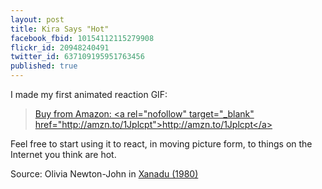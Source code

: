 ```yaml
---
layout: post
title: Kira Says "Hot"
facebook_fbid: 10154112115279908
flickr_id: 20948240491
twitter_id: 637109195951763456
published: true
---
```

I made my first animated reaction GIF:

<blockquote class="imgur-embed-pub" lang="en" data-id="y1A4cRz" data-context="false"><a href="//imgur.com/y1A4cRz">Buy from Amazon: &lt;a rel=&quot;nofollow&quot; target=&quot;_blank&quot; href=&quot;http://amzn.to/1Jplcpt&quot;&gt;http://amzn.to/1Jplcpt&lt;/a&gt;</a></blockquote><script async src="//s.imgur.com/min/embed.js" charset="utf-8"></script>

Feel free to start using it to react, in moving picture form, to things on the Internet you think are hot.

Source: Olivia Newton-John in [Xanadu (1980)](http://amzn.to/1Jplcpt)
